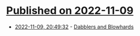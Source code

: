 # [Published on 2022-11-09](index.md)

* [2022-11-09, 20:49:32](https://news.ycombinator.com/item?id=33537629) - [Dabblers and Blowhards](https://idlewords.com/2005/04/dabblers_and_blowhards.htm)

